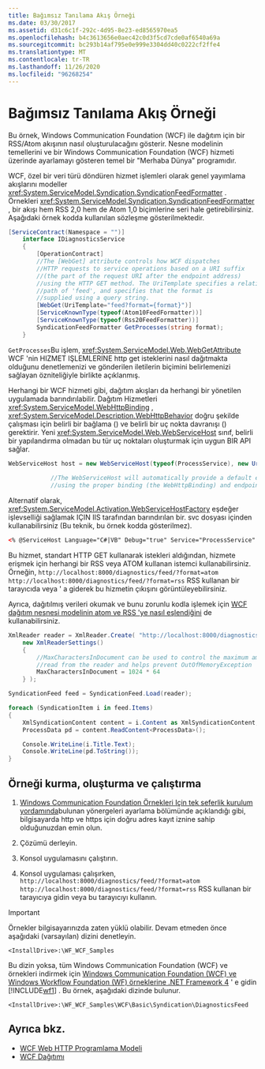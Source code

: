 ```yaml
---
title: Bağımsız Tanılama Akış Örneği
ms.date: 03/30/2017
ms.assetid: d31c6c1f-292c-4d95-8e23-ed8565970ea5
ms.openlocfilehash: b4c3613656e0aec42c0d3f5cd7cde0af6540a69a
ms.sourcegitcommit: bc293b14af795e0e999e3304dd40c0222cf2ffe4
ms.translationtype: MT
ms.contentlocale: tr-TR
ms.lasthandoff: 11/26/2020
ms.locfileid: "96268254"
---
```

# <a name="stand-alone-diagnostics-feed-sample"></a>Bağımsız Tanılama Akış Örneği

Bu örnek, Windows Communication Foundation (WCF) ile dağıtım için bir RSS/Atom akışının nasıl oluşturulacağını gösterir. Nesne modelinin temellerini ve bir Windows Communication Foundation (WCF) hizmeti üzerinde ayarlamayı gösteren temel bir "Merhaba Dünya" programıdır.  
  
 WCF, özel bir veri türü döndüren hizmet işlemleri olarak genel yayımlama akışlarını modeller <xref:System.ServiceModel.Syndication.SyndicationFeedFormatter> . Örnekleri <xref:System.ServiceModel.Syndication.SyndicationFeedFormatter> , bir akışı hem RSS 2,0 hem de Atom 1,0 biçimlerine seri hale getirebilirsiniz. Aşağıdaki örnek kodda kullanılan sözleşme gösterilmektedir.  
  
```csharp  
[ServiceContract(Namespace = "")]  
    interface IDiagnosticsService  
    {  
        [OperationContract]  
        //The [WebGet] attribute controls how WCF dispatches  
        //HTTP requests to service operations based on a URI suffix  
        //(the part of the request URI after the endpoint address)  
        //using the HTTP GET method. The UriTemplate specifies a relative  
        //path of 'feed', and specifies that the format is  
        //supplied using a query string.
        [WebGet(UriTemplate="feed?format={format}")]  
        [ServiceKnownType(typeof(Atom10FeedFormatter))]  
        [ServiceKnownType(typeof(Rss20FeedFormatter))]  
        SyndicationFeedFormatter GetProcesses(string format);  
    }  
```  
  
 `GetProcesses`Bu işlem, <xref:System.ServiceModel.Web.WebGetAttribute> WCF 'nin HIZMET IŞLEMLERINE http get isteklerini nasıl dağıtmakta olduğunu denetlemenizi ve gönderilen iletilerin biçimini belirlemenizi sağlayan özniteliğiyle birlikte açıklanmış.  
  
 Herhangi bir WCF hizmeti gibi, dağıtım akışları da herhangi bir yönetilen uygulamada barındırılabilir. Dağıtım Hizmetleri <xref:System.ServiceModel.WebHttpBinding> , <xref:System.ServiceModel.Description.WebHttpBehavior> doğru şekilde çalışması için belirli bir bağlama () ve belirli bir uç nokta davranışı () gerektirir. Yeni <xref:System.ServiceModel.Web.WebServiceHost> sınıf, belirli bir yapılandırma olmadan bu tür uç noktaları oluşturmak için uygun BIR API sağlar.  
  
```csharp  
WebServiceHost host = new WebServiceHost(typeof(ProcessService), new Uri("http://localhost:8000/diagnostics"));  
  
            //The WebServiceHost will automatically provide a default endpoint at the base address  
            //using the proper binding (the WebHttpBinding) and endpoint behavior (the WebHttpBehavior)  
```  
  
 Alternatif olarak, <xref:System.ServiceModel.Activation.WebServiceHostFactory> eşdeğer işlevselliği sağlamak IÇIN IIS tarafından barındırılan bir. svc dosyası içinden kullanabilirsiniz (Bu teknik, bu örnek kodda gösterilmez).  
  
```xml
<% @ServiceHost Language="C#|VB" Debug="true" Service="ProcessService" %>
```
  
 Bu hizmet, standart HTTP GET kullanarak istekleri aldığından, hizmete erişmek için herhangi bir RSS veya ATOM kullanan istemci kullanabilirsiniz. Örneğin, `http://localhost:8000/diagnostics/feed/?format=atom` `http://localhost:8000/diagnostics/feed/?format=rss` RSS kullanan bir tarayıcıda veya ' a giderek bu hizmetin çıkışını görüntüleyebilirsiniz.
  
 Ayrıca, dağıtılmış verileri okumak ve bunu zorunlu kodla işlemek için [WCF dağıtım nesnesi modelinin atom ve RSS 'ye nasıl eşlendiğini](../feature-details/how-the-wcf-syndication-object-model-maps-to-atom-and-rss.md) de kullanabilirsiniz.  
  
```csharp
XmlReader reader = XmlReader.Create( "http://localhost:8000/diagnostics/feed/?format=rss",
    new XmlReaderSettings()
    {
        //MaxCharactersInDocument can be used to control the maximum amount of data
        //read from the reader and helps prevent OutOfMemoryException
        MaxCharactersInDocument = 1024 * 64
    } );

SyndicationFeed feed = SyndicationFeed.Load(reader);

foreach (SyndicationItem i in feed.Items)
{
    XmlSyndicationContent content = i.Content as XmlSyndicationContent;
    ProcessData pd = content.ReadContent<ProcessData>();

    Console.WriteLine(i.Title.Text);
    Console.WriteLine(pd.ToString());
}
```
  
## <a name="set-up-build-and-run-the-sample"></a>Örneği kurma, oluşturma ve çalıştırma
  
1. [Windows Communication Foundation Örnekleri Için tek seferlik kurulum yordamında](one-time-setup-procedure-for-the-wcf-samples.md)bulunan yönergeleri ayarlama bölümünde açıklandığı gibi, bilgisayarda http ve https için doğru adres kayıt iznine sahip olduğunuzdan emin olun.

2. Çözümü derleyin.

3. Konsol uygulamasını çalıştırın.

4. Konsol uygulaması çalışırken, `http://localhost:8000/diagnostics/feed/?format=atom` `http://localhost:8000/diagnostics/feed/?format=rss` RSS kullanan bir tarayıcıya gidin veya bu tarayıcıyı kullanın.

> [!IMPORTANT]
> Örnekler bilgisayarınızda zaten yüklü olabilir. Devam etmeden önce aşağıdaki (varsayılan) dizini denetleyin.
>
> `<InstallDrive>:\WF_WCF_Samples`
>
> Bu dizin yoksa, tüm Windows Communication Foundation (WCF) ve örnekleri indirmek için [Windows Communication Foundation (WCF) ve Windows Workflow Foundation (WF) örneklerine .NET Framework 4](https://www.microsoft.com/download/details.aspx?id=21459) ' e gidin [!INCLUDE[wf1](../../../../includes/wf1-md.md)] . Bu örnek, aşağıdaki dizinde bulunur.
>
> `<InstallDrive>:\WF_WCF_Samples\WCF\Basic\Syndication\DiagnosticsFeed`

## <a name="see-also"></a>Ayrıca bkz.

- [WCF Web HTTP Programlama Modeli](../feature-details/wcf-web-http-programming-model.md)
- [WCF Dağıtımı](../feature-details/wcf-syndication.md)
